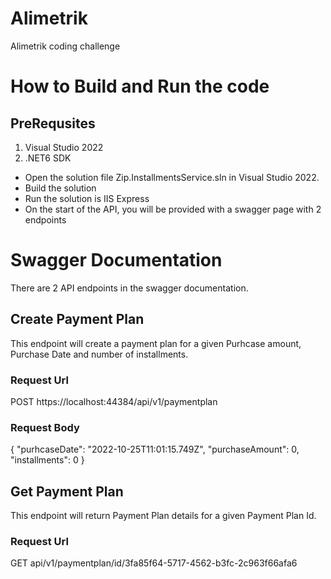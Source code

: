 # Alimetrik
Alimetrik coding challenge

# How to Build and Run the code

## PreRequsites
1. Visual Studio 2022
1. .NET6 SDK

- Open the solution file Zip.InstallmentsService.sln in Visual Studio 2022.
- Build the solution
- Run the solution is IIS Express
- On the start of the API, you will be provided with a swagger page with 2 endpoints

# Swagger Documentation
There are 2 API endpoints in the swagger documentation.

## Create Payment Plan

This endpoint will create a payment plan for a given Purhcase amount, Purchase Date and number of installments.

### Request Url

POST https://localhost:44384/api/v1/paymentplan

### Request Body

{
  "purhcaseDate": "2022-10-25T11:01:15.749Z",
  "purchaseAmount": 0,
  "installments": 0
}


## Get Payment Plan

This endpoint will return Payment Plan details for a given Payment Plan Id.

### Request Url

GET api/v1/paymentplan/id/3fa85f64-5717-4562-b3fc-2c963f66afa6



